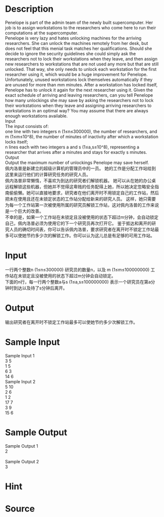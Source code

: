 
# Description

<div class="content"><div>Penelope is part of the admin team of the newly built supercomputer. Her job is to assign workstations to the researchers who come here to run their computations at the supercomputer.</div>
<div>Penelope is very lazy and hates unlocking machines for the arriving researchers. She can unlock the machines remotely from her desk, but does not feel that this menial task matches her qualifications. Should she decide to ignore the security guidelines she could simply ask the researchers not to lock their workstations when they leave, and then assign new researchers to workstations that are not used any more but that are still unlocked. That way, she only needs to unlock each workstation for the first researcher using it, which would be a huge improvement for Penelope.</div>
<div></div>
<div>Unfortunately, unused workstations lock themselves automatically if they are unused for more than mm minutes. After a workstation has locked itself, Penelope has to unlock it again for the next researcher using it. Given the exact schedule of arriving and leaving researchers, can you tell Penelope how many unlockings she may save by asking the researchers not to lock their workstations when they leave and assigning arriving researchers to workstations in an optimal way? You may assume that there are always enough workstations available.</div>
<div></div>
<div>Input</div>
<div>The input consists of:</div>
<div>one line with two integers n (1≤n≤300000), the number of researchers, and m (1≤m≤10^8), the number of minutes of inactivity after which a workstation locks itself;</div>
<div>n lines each with two integers a and s (1≤a,s≤10^8), representing a researcher that arrives after a minutes and stays for exactly s minutes.</div>
<div>Output</div>
<div>Output the maximum number of unlockings Penelope may save herself.</div>
<div></div>
<div>佩内洛普是新建立的超级计算机的管理员中的一员。 她的工作是分配工作站给到这里来运行他们的计算研究任务的研究人员。</div>
<div>佩内洛普非常懒惰，不喜欢为到达的研究者们解锁机器。 她可以从在她的办公桌远程解锁这些机器，但她并不觉得这卑贱的任务配得上她，所以她决定忽略安全指南偷偷懒。她可以直接地要求，研究者在他们离开时不用锁定自己的工作站，然后把未在使用且还在未锁定状态的工作站分配给新来的研究人员。 这样，她只需要为每一个工作站第一次被使用所属的研究员解锁工作站，这对佩内洛普的工作来说是一个巨大的改善。</div>
<div></div>
<div>不幸的是，如果一个工作站在未锁定且没被使用的状态下超过m分钟，会自动锁定自己，佩内洛普必须为使用它的下一个研究员再次打开它。 鉴于抵达和离开的研究人员的确切时间表，你可以告诉佩内洛普，要求研究者在离开时不锁定工作站最多可以使她节约多少次的解锁工作。你可以认为这儿总是有足够的可用工作站。</div>
<p></p></div>

# Input

<div class="content"><div>一行两个整数n (1≤n≤300000) 研究员的数量n，以及 m (1≤m≤100000000) 工作站在未锁定且没被使用的状态下超过m分钟会自动锁定。</div>
<div>下面的n行，每一行两个整数a与s (1≤a,s≤100000000) 表示一个研究员在第a分钟时到达以及待了s分钟后离开。</div>
<p></p></div>

# Output

<div class="content"><div>输出研究者在离开时不锁定工作站最多可以使她节约多少次解锁工作。</div>
<p></p></div>

# Sample Input

<div class="content"><span class="sampledata">Sample Input 1<br/>
3 5<br/>
1 5<br/>
6 3<br/>
14 6 <br/>
Sample Input 2<br/>
5 10<br/>
2 6<br/>
1 2<br/>
17 7<br/>
3 9<br/>
15 6 </span></div>

# Sample Output

<div class="content"><span class="sampledata">Sample Output 1<br/>
2<br/>
<br/>
Sample Output 2<br/>
3<br/>
</span></div>

# Hint

<div class="content"><p></p></div>

# Source

<div class="content"><p><a href="problemset.php?search="></a></p></div>

